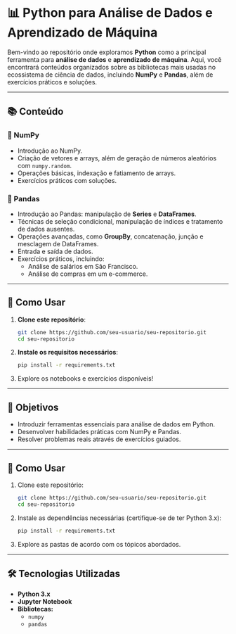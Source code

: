 # 📊 Python para Análise de Dados e Aprendizado de Máquina  

Bem-vindo ao repositório onde exploramos **Python** como a principal ferramenta para **análise de dados** e **aprendizado de máquina**. Aqui, você encontrará conteúdos organizados sobre as bibliotecas mais usadas no ecossistema de ciência de dados, incluindo **NumPy** e **Pandas**, além de exercícios práticos e soluções.

---

## 📚 Conteúdo  


### **📌 NumPy**  
- Introdução ao NumPy.  
- Criação de vetores e arrays, além de geração de números aleatórios com `numpy.random`.  
- Operações básicas, indexação e fatiamento de arrays.  
- Exercícios práticos com soluções.

### **📌 Pandas**  
- Introdução ao Pandas: manipulação de **Series** e **DataFrames**.  
- Técnicas de seleção condicional, manipulação de índices e tratamento de dados ausentes.  
- Operações avançadas, como **GroupBy**, concatenação, junção e mesclagem de DataFrames.  
- Entrada e saída de dados.  
- Exercícios práticos, incluindo:  
  - Análise de salários em São Francisco.  
  - Análise de compras em um e-commerce.

---

## 🚀 Como Usar

1. **Clone este repositório**:
   ```bash
   git clone https://github.com/seu-usuario/seu-repositorio.git
   cd seu-repositorio
   ```
2. **Instale os requisitos necessários**:
   ```bash
   pip install -r requirements.txt
   ```
3. Explore os notebooks e exercícios disponíveis!

---

## 🎯 Objetivos  

- Introduzir ferramentas essenciais para análise de dados em Python.  
- Desenvolver habilidades práticas com NumPy e Pandas.  
- Resolver problemas reais através de exercícios guiados.  

---

## 🚀 Como Usar  

1. Clone este repositório:
   ```bash
   git clone https://github.com/seu-usuario/seu-repositorio.git
   cd seu-repositorio
   ```
2. Instale as dependências necessárias (certifique-se de ter Python 3.x):
   ```bash
   pip install -r requirements.txt
   ```
3. Explore as pastas de acordo com os tópicos abordados.

---

## 🛠 Tecnologias Utilizadas  
- **Python 3.x**  
- **Jupyter Notebook**  
- **Bibliotecas:**  
  - `numpy`  
  - `pandas`  



